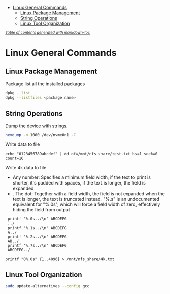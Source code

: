 - [Linux General Commands](#linux-general-commands)
  * [Linux Package Management](#linux-package-management)
  * [String Operations](#string-operations)
  * [Linux Tool Organization](#linux-tool-organization)

<small><i><a href='http://ecotrust-canada.github.io/markdown-toc/'>Table of contents generated with markdown-toc</a></i></small>

# Linux General Commands
## Linux Package Management
Package list all the installed packages
```bash
dpkg --list
dpkg --listfiles <package name>
```

## String Operations
Dump the device with strings.
```bash
hexdump -n 1000 /dev/nvme0n1 -C 
```
Write data to file
```
echo "0123456789abcdef" | dd of=/mnt/nfs_share/test.txt bs=1 seek=0 count=16
```
Write 4k data to file
* <N>	Any number: Specifies a minimum field width, if the text to print is shorter, it's padded with spaces, if the text is longer, the field is expanded
* .	The dot: Together with a field width, the field is not expanded when the text is longer, the text is truncated instead. "%.s" is an undocumented equivalent for "%.0s", which will force a field width of zero, effectively hiding the field from output
 
```
 printf '%.0s../\n' ABCDEFG
 ../
 printf '%.1s../\n' ABCDEFG
 A../
 printf '%.2s../\n' ABCDEFG
 AB../
 printf '%.7s../\n' ABCDEFG
 ABCDEFG../
```
 
```
printf "0%.0s" {1..4096} > /mnt/nfs_share/4k.txt
```

## Linux Tool Organization
```bash
sudo update-alternatives --config gcc
```
